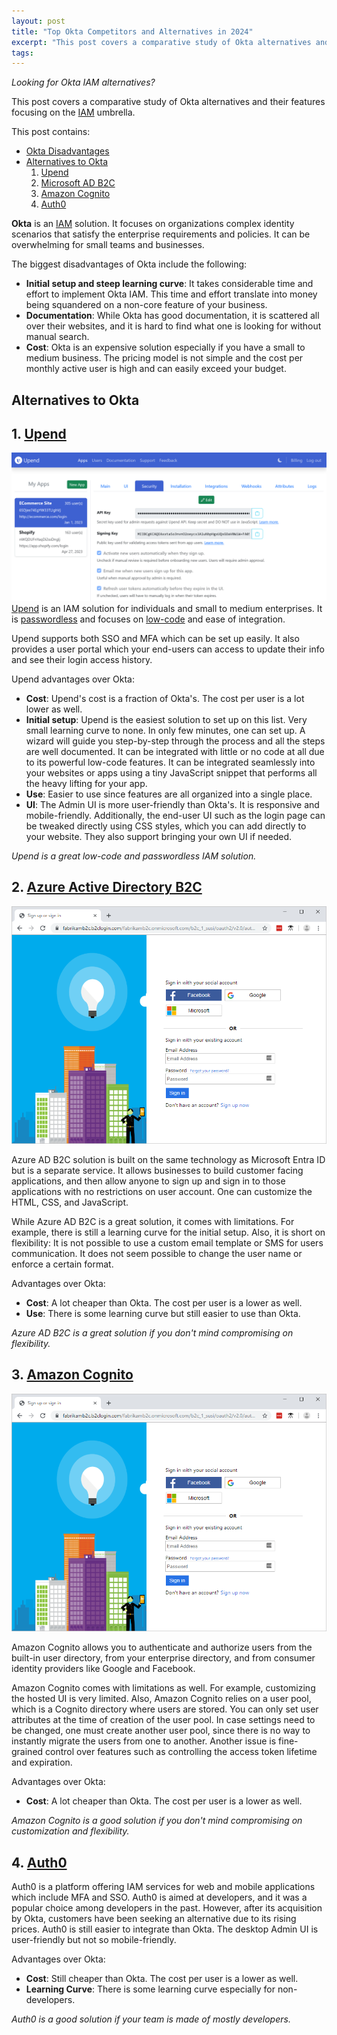 ```yaml
---
layout: post
title: "Top Okta Competitors and Alternatives in 2024"
excerpt: "This post covers a comparative study of Okta alternatives and their features focusing on Identity Management."
tags:
---
```


<em>Looking for Okta IAM alternatives?</em> 

This post covers a comparative study of Okta alternatives and their features focusing on the <a href="https://en.wikipedia.org/wiki/Identity_management" target="blank">IAM</a> umbrella.

This post contains:
- [Okta Disadvantages](#okta-disadvantages)
- [Alternatives to Okta](#alternatives-to-okta)
    1. [Upend](#upend)
    1. [Microsoft AD B2C](#azure-b2c)
    1. [Amazon Cognito](#amazon-cognito)
    1. [Auth0](#auth0)


<a id="okta-disadvantages"></a>
**Okta** is an <a href="https://en.wikipedia.org/wiki/Identity_management" target="blank">IAM</a> solution. It focuses on organizations complex identity scenarios that satisfy the enterprise requirements and policies. It can be overwhelming for small teams and businesses.

The biggest disadvantages of Okta include the following:
- **Initial setup and steep learning curve**: It takes considerable time and effort to implement Okta IAM. This time and effort translate into money being squandered on a non-core feature of your business.
- **Documentation**: While Okta has good documentation, it is scattered all over their websites, and it is hard to find what one is looking for without manual search.
- **Cost**: Okta is an expensive solution especially if you have a small to medium business. The pricing model is not simple and the cost per monthly active user is high and can easily exceed your budget.

<a id="alternatives-to-okta"></a>
## Alternatives to Okta


<a id="upend"></a>
## 1. <a href="https://app.upend.cc" target="blank">Upend</a>
<a href="https://app.upend.cc" target="_blank"><img alt="" src="/images/posts/archived/upend-screenshot.png"></a>
<a href="https://app.upend.cc" target="blank">Upend</a> is an IAM solution for individuals and small to medium enterprises. It is <a href="https://en.wikipedia.org/wiki/Passwordless_authentication" target="blank">passwordless</a> and  focuses on <a href="https://en.wikipedia.org/wiki/Low-code_development_platform"  target="blank">low-code</a> and ease of integration. 

Upend supports both SSO and MFA which can be set up easily. It also provides a user portal which your end-users can access to update their info and see their login access history.

Upend advantages over Okta:
- **Cost**: Upend's cost is a fraction of Okta's. The cost per user is a lot lower as well.
- **Initial setup**: Upend is the easiest solution to set up on this list. Very small learning curve to none. In only few minutes, one can set up. A wizard will guide you step-by-step through the process and all the steps are well documented. It can be integrated with little or no code at all due to its powerful low-code features. It can be integrated seamlessly into your websites or apps using a tiny JavaScript snippet that performs all the heavy lifting for your app.
- **Use**: Easier to use since features are all organized into a single place.
- **UI**: The Admin UI is more user-friendly than Okta's. It is responsive and  mobile-friendly. Additionally, the end-user UI such as the login page can be tweaked directly using CSS styles, which you can add directly to your website. They also support bringing your own UI if needed.

<em>Upend is a great low-code and passwordless IAM solution.</em>

<a id="azure-b2c"></a>
## 2. <a href="https://learn.microsoft.com/en-us/azure/active-directory-b2c/technical-overview" target="blank">Azure Active Directory B2C</a>

<img alt="" src="/images/posts/archived/microsoft-azure-b2c.png">

Azure AD B2C solution is built on the same technology as Microsoft Entra ID but is a separate service. It allows businesses to build customer facing applications, and then allow anyone to sign up and sign in to those applications with no restrictions on user account. One can customize the HTML, CSS, and JavaScript. 

While Azure AD B2C is a great solution, it comes with limitations. For example, there is still a learning curve for the initial setup. Also, it is short on flexibility: It is not possible to use a custom email template or SMS for users communication. It does not seem possible to change the user name or enforce a certain format.

Advantages over Okta:
- **Cost**: A lot cheaper than Okta. The cost per user is a lower as well.
- **Use**: There is some learning curve but still easier to use than Okta.

<em>Azure AD B2C is a great solution if you don't mind compromising on flexibility.</em>


<a id="amazon-cognito"></a>
## 3. <a href="https://docs.aws.amazon.com/cognito" target="blank">Amazon Cognito</a>

<img alt="" src="/images/posts/archived/microsoft-azure-b2c.png">

Amazon Cognito allows you to authenticate and authorize users from the built-in user directory, from your enterprise directory, and from consumer identity providers like Google and Facebook.

Amazon Cognito comes with limitations as well. For example, customizing the hosted UI is very limited. Also, Amazon Cognito relies on a user pool, which is a Cognito directory where users are stored. You can only set user attributes at the time of creation of the user pool. In case settings need to be changed, one must create another user pool, since there is no way to instantly migrate the users from one to another. Another issue is fine-grained control over features such as controlling the access token lifetime and expiration.

Advantages over Okta:
- **Cost**: A lot cheaper than Okta. The cost per user is a lower as well.

<em>Amazon Cognito is a good solution if you don't mind compromising on customization and flexibility.</em>


<a id="auth0"></a>
## 4. <a href="https://auth0.com/" target="blank">Auth0</a>

Auth0 is a platform offering IAM services for web and mobile applications which include MFA and SSO. Auth0 is aimed at developers, and it was a popular choice among developers in the past. However, after its acquisition by Okta, customers have been seeking an alternative due to its rising prices.
Auth0 is still easier to integrate than Okta. The desktop Admin UI is user-friendly but not so mobile-friendly.

Advantages over Okta:
- **Cost**: Still cheaper than Okta. The cost per user is a lower as well.
- **Learning Curve**: There is some learning curve especially for non-developers.

<em>Auth0 is a good solution if your team is made of mostly developers.</em>
